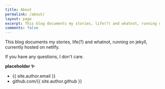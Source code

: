 ```yaml
---
title: About
permalink: /about/
layout: page
excerpt: This blog documents my stories, life(?) and whatnot, running on jekyll, currently hosted on netlify.
comments: false
---
```


This blog documents my stories, life(?) and whatnot, running on jekyll, currently hosted on netlify.

If you have any questions, I don't care.


**placeholder ✨**

- {{ site.author.email }}
- github.com/{{ site.author.github }}
